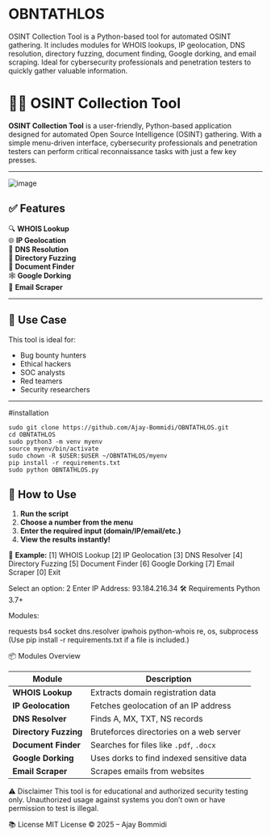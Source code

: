 # OBNTATHLOS
OSINT Collection Tool is a Python-based tool for automated OSINT gathering. It includes modules for WHOIS lookups, IP geolocation, DNS resolution, directory fuzzing, document finding, Google dorking, and email scraping. Ideal for cybersecurity professionals and penetration testers to quickly gather valuable information.

# 🕵️‍♂️ OSINT Collection Tool

**OSINT Collection Tool** is a user-friendly, Python-based application designed for automated Open Source Intelligence (OSINT) gathering. With a simple menu-driven interface, cybersecurity professionals and penetration testers can perform critical reconnaissance tasks with just a few key presses.

---

![image](https://github.com/user-attachments/assets/304eff0e-d7f2-4cd9-9c9f-dbe6ab6cb8d2)


## ✅ Features

🔍 **WHOIS Lookup**  
🌐 **IP Geolocation**  
🧠 **DNS Resolution**  
📁 **Directory Fuzzing**  
📄 **Document Finder**  
🕸️ **Google Dorking**  
📧 **Email Scraper**

---

## 🎯 Use Case

This tool is ideal for:
- Bug bounty hunters
- Ethical hackers
- SOC analysts
- Red teamers
- Security researchers

---
#installation
```
sudo git clone https://github.com/Ajay-Bommidi/OBNTATHLOS.git
cd OBNTATHLOS
sudo python3 -m venv myenv
source myenv/bin/activate
sudo chown -R $USER:$USER ~/OBNTATHLOS/myenv
pip install -r requirements.txt
sudo python OBNTATHLOS.py
```

## 🚀 How to Use

1. **Run the script**  
2. **Choose a number from the menu**  
3. **Enter the required input (domain/IP/email/etc.)**  
4. **View the results instantly!**

🧭 **Example:**
[1] WHOIS Lookup
[2] IP Geolocation
[3] DNS Resolver
[4] Directory Fuzzing
[5] Document Finder
[6] Google Dorking
[7] Email Scraper
[0] Exit

Select an option: 2
Enter IP Address: 93.184.216.34
🛠️ Requirements
Python 3.7+

Modules:

requests
bs4
socket
dns.resolver
ipwhois
python-whois
re, os, subprocess
(Use pip install -r requirements.txt if a file is included.)

📦 Modules Overview

| Module                | Description                               |
| --------------------- | ----------------------------------------- |
| **WHOIS Lookup**      | Extracts domain registration data         |
| **IP Geolocation**    | Fetches geolocation of an IP address      |
| **DNS Resolver**      | Finds A, MX, TXT, NS records              |
| **Directory Fuzzing** | Bruteforces directories on a web server   |
| **Document Finder**   | Searches for files like `.pdf`, `.docx`   |
| **Google Dorking**    | Uses dorks to find indexed sensitive data |
| **Email Scraper**     | Scrapes emails from websites              |

⚠️ Disclaimer
This tool is for educational and authorized security testing only. Unauthorized usage against systems you don’t own or have permission to test is illegal.

📚 License
MIT License © 2025 – Ajay Bommidi
